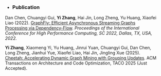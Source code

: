 - ### Publication

Dan Chen, Chuangyi Gui, **Yi Zhang**, Hai Jin, Long Zheng, Yu Huang, Xiaofei Liao (2022). [GraphFly: Efficient Asynchronous Streaming Graphs Processing via Dependency-Flow](https://ieeexplore.ieee.org/document/10046059). *Proceedings of the International Conference for High Performance Computing, SC 2022, Dallas, TX, USA, 2022.*



**Yi Zhang**, Xiaomeng Yi, Yu Huang, Jinrui Yuan, Chuangyi Gui, Dan Chen, Long Zheng, Jianhui Yue, Xiaofei Liao, Hai Jin, Jingling Xue (2025). [Cheetah: Accelerating Dynamic Graph Mining with Grouping
Updates](https://github.com/z916138096/z916138096.github.io/blob/main/TACO_Cheetah.pdf). ACM Transactions on Architecture and Code Optimization, TACO 2025 (Just Accepted).
